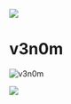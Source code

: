![](https://user-images.githubusercontent.com/88527426/159282673-230137e6-1d75-440f-a9a0-ba5c2af81e59.jpeg)
# v3n0m
![v3n0m](https://user-images.githubusercontent.com/88527426/184714573-a1606128-8df6-4e8b-a9b0-c2d0ea640201.png)

![](https://user-images.githubusercontent.com/88527426/160154330-55d871a7-904f-4b34-91d3-895d519b2e2a.jpeg)




